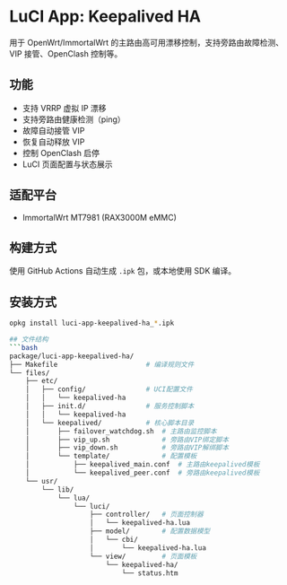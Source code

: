 # LuCI App: Keepalived HA

用于 OpenWrt/ImmortalWrt 的主路由高可用漂移控制，支持旁路由故障检测、VIP 接管、OpenClash 控制等。

## 功能
- 支持 VRRP 虚拟 IP 漂移
- 支持旁路由健康检测（ping）
- 故障自动接管 VIP
- 恢复自动释放 VIP
- 控制 OpenClash 启停
- LuCI 页面配置与状态展示

## 适配平台
- ImmortalWrt MT7981 (RAX3000M eMMC)

## 构建方式
使用 GitHub Actions 自动生成 `.ipk` 包，或本地使用 SDK 编译。

## 安装方式
```bash
opkg install luci-app-keepalived-ha_*.ipk

## 文件结构
```bash
package/luci-app-keepalived-ha/
├── Makefile                      # 编译规则文件
└── files/
    ├── etc/
    │   ├── config/               # UCI配置文件
    │   │   └── keepalived-ha
    │   ├── init.d/               # 服务控制脚本
    │   │   └── keepalived-ha
    │   └── keepalived/           # 核心脚本目录
    │       ├── failover_watchdog.sh  # 主路由监控脚本
    │       ├── vip_up.sh             # 旁路由VIP绑定脚本
    │       ├── vip_down.sh           # 旁路由VIP解绑脚本
    │       └── template/             # 配置模板
    │           ├── keepalived_main.conf  # 主路由keepalived模板
    │           └── keepalived_peer.conf  # 旁路由keepalived模板
    └── usr/
        └── lib/
            └── lua/
                └── luci/
                    ├── controller/   # 页面控制器
                    │   └── keepalived-ha.lua
                    ├── model/        # 配置数据模型
                    │   └── cbi/
                    │       └── keepalived-ha.lua
                    └── view/         # 页面模板
                        └── keepalived-ha/
                            └── status.htm

```